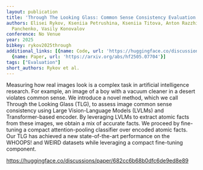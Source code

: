 ```yaml
---
layout: publication
title: 'Through The Looking Glass: Common Sense Consistency Evaluation Of Weird Images'
authors: Elisei Rykov, Kseniia Petrushina, Kseniia Titova, Anton Razzhigaev, Alexander
  Panchenko, Vasily Konovalov
conference: No Venue
year: 2025
bibkey: rykov2025through
additional_links: [{name: Code, url: 'https://huggingface.co/discussions/paper/682cc6b68b0dfc6de9ed8e89'},
  {name: Paper, url: 'https://arxiv.org/abs/hf2505.07704'}]
tags: ["Evaluation"]
short_authors: Rykov et al.
---
```

Measuring how real images look is a complex task in artificial intelligence research. For example, an image of a boy with a vacuum cleaner in a desert violates common sense. We introduce a novel method, which we call Through the Looking Glass (TLG), to assess image common sense consistency using Large Vision-Language Models (LVLMs) and Transformer-based encoder. By leveraging LVLMs to extract atomic facts from these images, we obtain a mix of accurate facts. We proceed by fine-tuning a compact attention-pooling classifier over encoded atomic facts. Our TLG has achieved a new state-of-the-art performance on the WHOOPS! and WEIRD datasets while leveraging a compact fine-tuning component.

https://huggingface.co/discussions/paper/682cc6b68b0dfc6de9ed8e89